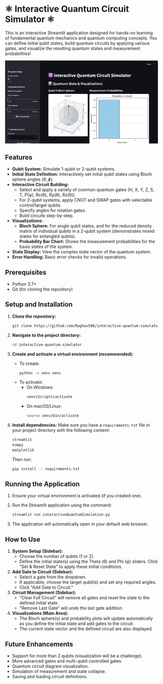 # ⚛ Interactive Quantum Circuit Simulator ⚛

This is an interactive Streamlit application designed for hands-on learning of fundamental quantum mechanics and quantum computing concepts. You can define initial qubit states, build quantum circuits by applying various gates, and visualize the resulting quantum states and measurement probabilities!

<p align="center">
  <img src="resources/app screen.png" width="700">
</p>

## Features

* **Qubit System:** Simulate 1-qubit or 2-qubit systems.
* **Initial State Definition:** Interactively set initial qubit states using Bloch sphere angles ($\theta, \phi$).
* **Interactive Circuit Building:**
    * Select and apply a variety of common quantum gates (H, X, Y, Z, S, T, P(φ), Rx(θ), Ry(θ), Rz(θ)).
    * For 2-qubit systems, apply CNOT and SWAP gates with selectable control/target qubits.
    * Specify angles for rotation gates.
    * Build circuits step-by-step.
* **Visualizations:**
    * **Bloch Sphere:** For single qubit states, and for the reduced density matrix of individual qubits in a 2-qubit system (demonstrates mixed states for entangled qubits).
    * **Probability Bar Chart:** Shows the measurement probabilities for the basis states of the system.
* **State Display:** View the complex state vector of the quantum system.
* **Error Handling:** Basic error checks for invalid operations.

## Prerequisites

* Python 3.7+
* Git (for cloning the repository)

## Setup and Installation

1.  **Clone the repository:**
    ```bash
    git clone https://github.com/RaghavS06/interactive-quantum-simulator.git
    ```

2.  **Navigate to the project directory:**
    ```bash
    cd interactive-quantum-simulator
    ```

3.  **Create and activate a virtual environment (recommended):**
    * To create:
        ```bash
        python -m venv venv
        ```
    * To activate:
        * On Windows:
            ```bash
            venv\Scripts\activate
            ```
        * On macOS/Linux:
            ```bash
            source venv/bin/activate
            ```

4.  **Install dependencies:**
    Make sure you have a `requirements.txt` file in your project directory with the following content:
    ```txt
    streamlit
    numpy
    matplotlib
    ```
    Then run:
    ```bash
    pip install -r requirements.txt
    ```

## Running the Application

1.  Ensure your virtual environment is activated (if you created one).
2.  Run the Streamlit application using the command:
    ```bash
    streamlit run interactiveQuantumSimulation.py
    ```

3.  The application will automatically open in your default web browser.

## How to Use

1.  **System Setup (Sidebar):**
    * Choose the number of qubits (1 or 2).
    * Define the initial state(s) using the Theta (θ) and Phi (φ) sliders. Click "Set & Reset State" to apply these initial conditions.
2.  **Add Gate to Circuit (Sidebar):**
    * Select a gate from the dropdown.
    * If applicable, choose the target qubit(s) and set any required angles.
    * Click "Add Gate to Circuit."
3.  **Circuit Management (Sidebar):**
    * "Clear Full Circuit" will remove all gates and reset the state to the defined initial state.
    * "Remove Last Gate" will undo the last gate addition.
4.  **Visualizations (Main Area):**
    * The Bloch sphere(s) and probability plots will update automatically as you define the initial state and add gates to the circuit.
    * The current state vector and the defined circuit are also displayed.

## Future Enhancements

* Support for more than 2 qubits (visualization will be a challenge).
* More advanced gates and multi-qubit controlled gates.
* Quantum circuit diagram visualization.
* Simulation of measurement and state collapse.
* Saving and loading circuit definitions.
